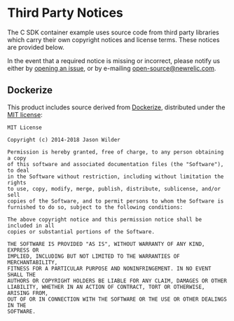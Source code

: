 # Third Party Notices

The C SDK container example uses source code from third party libraries which carry
their own copyright notices and license terms. These notices are provided
below.

In the event that a required notice is missing or incorrect, please notify us
either by [opening an issue](https://github.com/newrelic/c-sdk-container-example/issues/new), or
by e-mailing [open-source@newrelic.com](mailto:open-source@newrelic.com).

## Dockerize

This product includes source derived from
[Dockerize](https://github.com/jwilder/dockerize), distributed under the
[MIT license](https://github.com/jwilder/dockerize/blob/master/LICENSE):

```
MIT License

Copyright (c) 2014-2018 Jason Wilder

Permission is hereby granted, free of charge, to any person obtaining a copy
of this software and associated documentation files (the "Software"), to deal
in the Software without restriction, including without limitation the rights
to use, copy, modify, merge, publish, distribute, sublicense, and/or sell
copies of the Software, and to permit persons to whom the Software is
furnished to do so, subject to the following conditions:

The above copyright notice and this permission notice shall be included in all
copies or substantial portions of the Software.

THE SOFTWARE IS PROVIDED "AS IS", WITHOUT WARRANTY OF ANY KIND, EXPRESS OR
IMPLIED, INCLUDING BUT NOT LIMITED TO THE WARRANTIES OF MERCHANTABILITY,
FITNESS FOR A PARTICULAR PURPOSE AND NONINFRINGEMENT. IN NO EVENT SHALL THE
AUTHORS OR COPYRIGHT HOLDERS BE LIABLE FOR ANY CLAIM, DAMAGES OR OTHER
LIABILITY, WHETHER IN AN ACTION OF CONTRACT, TORT OR OTHERWISE, ARISING FROM,
OUT OF OR IN CONNECTION WITH THE SOFTWARE OR THE USE OR OTHER DEALINGS IN THE
SOFTWARE.
```